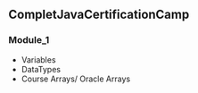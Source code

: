 <h2>CompletJavaCertificationCamp</h2>

<h3> Module_1 </h3>
<ul>
  <li>Variables</li>
  <li>DataTypes</li>
  <li>Course Arrays/ Oracle Arrays</li> 


</ul>
